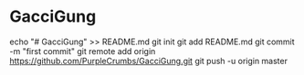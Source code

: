 # GacciGung
echo "# GacciGung" >> README.md
git init
git add README.md
git commit -m "first commit"
git remote add origin https://github.com/PurpleCrumbs/GacciGung.git
git push -u origin master

